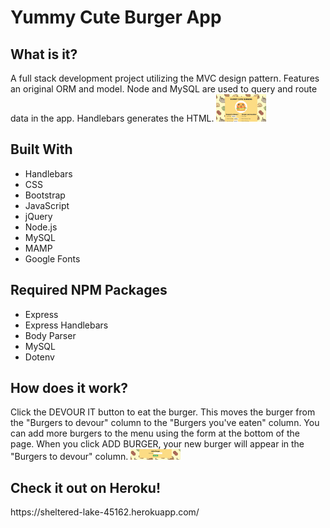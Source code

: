 <h1>Yummy Cute Burger App</h1>

<h2>What is it?</h2>
A full stack development project utilizing the MVC design pattern. Features an original ORM and model. Node and MySQL are used to query and route data in the app. Handlebars generates the HTML.

<img alt="Burger App Screenshot" src="./public/assets/img/burgerscreenshot.png" style="width: 80px;">


<h2>Built With</h2>
<ul>
  <li>Handlebars</li>
  <li>CSS</li>
  <li>Bootstrap</li>
  <li>JavaScript</li>
  <li>jQuery</li>
  <li>Node.js</li>
  <li>MySQL</li>
  <li>MAMP</li>
  <li>Google Fonts</li>
</ul>

<h2>Required NPM Packages</h2>
<ul>
  <li>Express</li>
  <li>Express Handlebars</li>
  <li>Body Parser</li>
  <li>MySQL</li>
  <li>Dotenv</li>
</ul>

<h2>How does it work?</h2>
Click the DEVOUR IT button to eat the burger. This moves the burger from the "Burgers to devour" column to the "Burgers you've eaten" column. You can add more burgers to the menu using the form at the bottom of the page. When you click ADD BURGER, your new burger will appear in the "Burgers to devour" column.

<img alt="Add Burger Screenshot" src="./public/assets/img/addburger.png" style="width: 80px;">

<h2>Check it out on Heroku!</h2>
https://sheltered-lake-45162.herokuapp.com/
